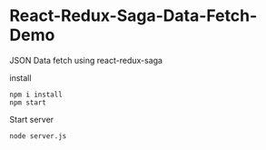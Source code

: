 # React-Redux-Saga-Data-Fetch-Demo
JSON Data fetch using react-redux-saga

install 
```
npm i install
npm start
```

Start server
```
node server.js
```
